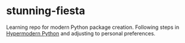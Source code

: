 # stunning-fiesta
Learning repo for modern Python package creation. Following steps in [Hypermodern Python](https://cjolowicz.github.io/posts/hypermodern-python-01-setup/) and adjusting to personal preferences.

